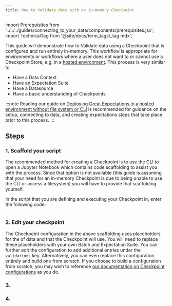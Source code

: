 ```yaml
---
title: How to Validate data with an in-memory Checkpoint
---
```

import Prerequisites from '../../../guides/connecting_to_your_data/components/prerequisites.jsx';
import TechnicalTag from '@site/docs/term_tags/_tag.mdx';

This guide will demonstrate how to Validate data using a Checkpoint that is configured and run entirely in-memory.  This workflow is appropriate for environments or workflows where a user does not want to or cannot use a Checkpoint Store, e.g. in a [hosted environment](../../../deployment_patterns/how_to_instantiate_a_data_context_hosted_environments.md). This process is very similar to 


<Prerequisites>

- Have a Data Context
- Have an Expectation Suite
- Have a Datasource
- Have a basic understanding of Checkpoints

</Prerequisites>

:::note
Reading our guide on [Deploying Great Expectations in a hosted environment without file system or CLI](../../../deployment_patterns/how_to_instantiate_a_data_context_hosted_environments.md) is recommended for guidance on the setup, connecting to data, and creating expectations steps that take place prior to this process.
:::

## Steps

### 1. Scaffold your script

The recommended method for creating a Checkpoint is to use the CLI to open a Jupyter Notebook which contains code scaffolding to assist you with the process.  Since that option is not available (this guide is assuming that your need for an in-memory Checkpoint is due to being unable to use the CLI or access a filesystem) you will have to provide that scaffolding yourself.

In the script that you are defining and executing your Checkpoint in, enter the following code:

```python

```

### 2. Edit your checkpoint

The Checkpoint configuration in the above scaffolding uses placeholders for the <TechnicalTag tag="batch" text="Batch" /> of data and <TechnicalTag tag="expectation_suite" text="Expectation Suite" /> that the Checkpoint will use.  You will need to replace these placeholders with your own Batch and Expectation Suite.  You can further edit the configuration to add additional entries under the `validations` key.  Alternatively, you can even replace this configuration entirely and build one from scratch.  If you choose to build a configuration from scratch, you may wish to reference [our documentation on Checkpoint configurations](../../../terms/checkpoint.md#checkpoint-configuration) as you do. 

### 3.

### 4.